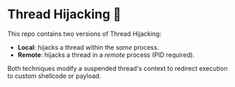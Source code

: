 # Thread Hijacking 🦀

This repo contains two versions of Thread Hijacking:

- **Local**: hijacks a thread within the *same* process.
- **Remote**: hijacks a thread in a *remote* process (PID required).

Both techniques modify a suspended thread's context to redirect execution to custom shellcode or payload.
